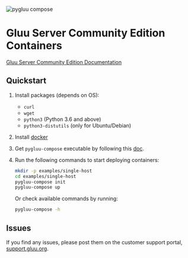 ![pygluu compose](https://github.com/GluuFederation/community-edition-containers/workflows/pygluu%20compose/badge.svg?branch=4.1)
# Gluu Server Community Edition Containers

[Gluu Server Community Edition Documentation](https://gluu.org/docs/ce/4.1)

## Quickstart

1.  Install packages (depends on OS):

    - `curl`
    - `wget`
    - `python3` (Python 3.6 and above)
    - `python3-distutils` (only for Ubuntu/Debian)

1.  Install [docker](https://docs.docker.com/install/)

1.  Get `pygluu-compose` executable by following this [doc](./pygluu-compose/README.md).

1.  Run the following commands to start deploying containers:

    ```sh
    mkdir -p examples/single-host
    cd examples/single-host
    pygluu-compose init
    pygluu-compose up
    ```

    Or check available commands by running:

    ```sh
    pygluu-compose -h
    ```

## Issues

If you find any issues, please post them on the customer support portal, [support.gluu.org](https://support.gluu.org).
